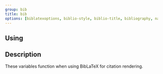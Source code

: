 ```yaml
---
group: bib
title: bib
options: [biblatexoptions, biblio-style, biblio-title, bibliography, natbiboptions]
---
```


## Using

## Description

These variables function when using BibLaTeX for citation rendering.
